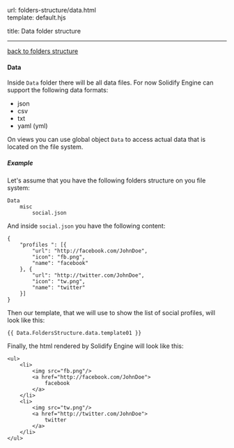 url:        folders-structure/data.html  
template:   default.hjs

title:      Data folder structure

---

[back to folders structure](/folders-structure.html)

#### Data

Inside `Data` folder there will be all data files. For now Solidify Engine can support the following data formats:

- json
- csv
- txt
- yaml (yml)

On views you can use global object `Data` to access actual data that is located on the file system.

##### Example

Let's assume that you have the following folders structure on you file system:

```
Data
    misc
        social.json
```

And inside `social.json` you have the following content:

```
{
    "profiles ": [{
        "url": "http://facebook.com/JohnDoe",
        "icon": "fb.png",
        "name": "facebook"
    }, {
        "url": "http://twitter.com/JohnDoe",
        "icon": "tw.png",
        "name": "twitter"
    }]
}
```

Then our template, that we will use to show the list of social profiles, will look like this:

```
{{ Data.FoldersStructure.data.template01 }}
```

Finally, the html rendered by Solidify Engine will look like this:

```
<ul>
    <li>
        <img src="fb.png"/>
        <a href="http://facebook.com/JohnDoe">
            facebook
        </a>
    </li>
    <li>
        <img src="tw.png"/>
        <a href="http://twitter.com/JohnDoe">
            twitter
        </a>
    </li>
</ul>
```
